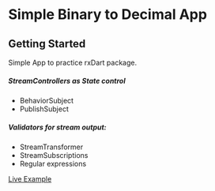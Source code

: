 # Simple Binary to Decimal App

## Getting Started

Simple App to practice rxDart package.

##### StreamControllers as State control

*  BehaviorSubject
*  PublishSubject

##### Validators for stream output:
*  StreamTransformer
*  StreamSubscriptions
*  Regular expressions


[Live Example](https://augustoedt123.github.io/binarytodecimal/#/)